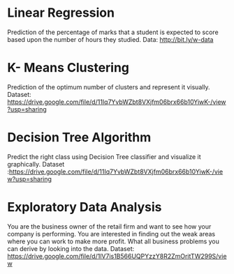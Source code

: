 # Linear Regression
Prediction of the percentage of marks that a student is expected to score based upon the number of hours they studied.
Data: http://bit.ly/w-data


# K- Means Clustering
Prediction of the optimum number of clusters and represent it visually.
Dataset: https://drive.google.com/file/d/11Iq7YvbWZbt8VXjfm06brx66b10YiwK-/view?usp=sharing


# Decision Tree Algorithm
Predict the right class using Decision Tree classifier and visualize it graphically.
Dataset :https://drive.google.com/file/d/11Iq7YvbWZbt8VXjfm06brx66b10YiwK-/view?usp=sharing


# Exploratory Data Analysis
You are the business owner of the retail firm and want to see how your company is performing. You are interested in finding out the weak areas where you can work to make more profit. What all business problems you can derive by looking into the data.
Dataset: https://drive.google.com/file/d/1lV7is1B566UQPYzzY8R2ZmOritTW299S/view
